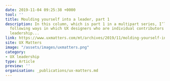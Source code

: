 ```yaml
---
date: 2019-11-04 09:25:38 +0000
tool: ''
title: Moulding yourself into a leader, part 1
description: In this column, which is part 1 in a multipart series, I’ll discuss the
  following ways in which UX designers who are individual contributors demonstrate
  leadership...
link: https://www.uxmatters.com/mt/archives/2019/11/molding-yourself-into-a-leader-part-1.php
site: UX Matters
image: "/assets/images/uxmatters.png"
category:
- UX leadership
type: Article
preview: ''
organisation: _publications/ux-matters.md
---
```

